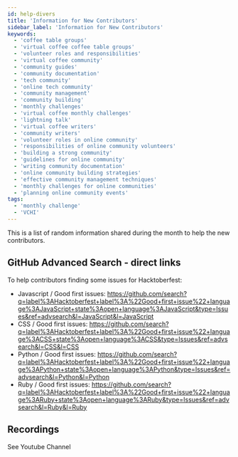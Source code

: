 ```yaml
---
id: help-divers
title: 'Information for New Contributors'
sidebar_label: 'Information for New Contributors'
keywords:
  - 'coffee table groups'
  - 'virtual coffee coffee table groups'
  - 'volunteer roles and responsibilities'
  - 'virtual coffee community'
  - 'community guides'
  - 'community documentation'
  - 'tech community'
  - 'online tech community'
  - 'community management'
  - 'community building'
  - 'monthly challenges'
  - 'virtual coffee monthly challenges'
  - 'lightning talk'
  - 'virtual coffee writers'
  - 'community writers'
  - 'volunteer roles in online community'
  - 'responsibilities of online community volunteers'
  - 'building a strong community'
  - 'guidelines for online community'
  - 'writing community documentation'
  - 'online community building strategies'
  - 'effective community management techniques'
  - 'monthly challenges for online communities'
  - 'planning online community events'
tags:
  - 'monthly challenge'
  - 'VCHI'
---
```


This is a list of random information shared during the month to help the new contributors.

## GitHub Advanced Search - direct links

To help contributors finding some issues for Hacktoberfest:

- Javascript / Good first issues: https://github.com/search?q=label%3AHacktoberfest+label%3A%22Good+first+issue%22+language%3AJavaScript+state%3Aopen+language%3AJavaScript&type=Issues&ref=advsearch&l=JavaScript&l=JavaScript
- CSS / Good first issues: https://github.com/search?q=label%3AHacktoberfest+label%3A%22Good+first+issue%22+language%3ACSS+state%3Aopen+language%3ACSS&type=Issues&ref=advsearch&l=CSS&l=CSS
- Python / Good first issues: https://github.com/search?q=label%3AHacktoberfest+label%3A%22Good+first+issue%22+language%3APython+state%3Aopen+language%3APython&type=Issues&ref=advsearch&l=Python&l=Python
- Ruby / Good first issues: https://github.com/search?q=label%3AHacktoberfest+label%3A%22Good+first+issue%22+language%3ARuby+state%3Aopen+language%3ARuby&type=Issues&ref=advsearch&l=Ruby&l=Ruby

## Recordings

See Youtube Channel
